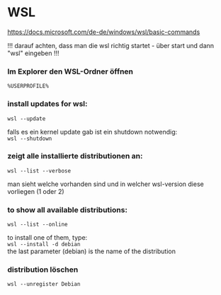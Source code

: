 # WSL

https://docs.microsoft.com/de-de/windows/wsl/basic-commands    


!!! darauf achten, dass man die wsl richtig startet - über start und dann "wsl" eingeben !!!     

### Im Explorer den WSL-Ordner öffnen
`%USERPROFILE%`

### install updates for wsl:
`wsl --update`

falls es ein kernel update gab ist ein shutdown notwendig:   
`wsl --shutdown`   

### zeigt alle installierte distributionen an:   
`wsl --list --verbose`

man sieht welche vorhanden sind und in welcher wsl-version diese vorliegen (1 oder 2)


### to show all available distributions:   
`wsl --list --online`   

to install one of them, type:   
`wsl --install -d debian`   
the last parameter (debian) is the name of the distribution

### distribution löschen
`wsl --unregister Debian`

